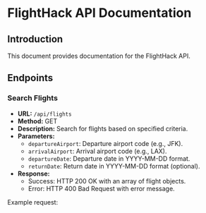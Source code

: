 # FlightHack API Documentation

## Introduction

This document provides documentation for the FlightHack API.

## Endpoints

### Search Flights

- **URL:** `/api/flights`
- **Method:** GET
- **Description:** Search for flights based on specified criteria.
- **Parameters:**
  - `departureAirport`: Departure airport code (e.g., JFK).
  - `arrivalAirport`: Arrival airport code (e.g., LAX).
  - `departureDate`: Departure date in YYYY-MM-DD format.
  - `returnDate`: Return date in YYYY-MM-DD format (optional).
- **Response:**
  - Success: HTTP 200 OK with an array of flight objects.
  - Error: HTTP 400 Bad Request with error message.

Example request:
